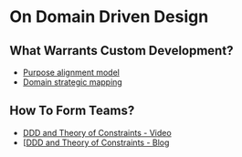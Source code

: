 # On Domain Driven Design

## What Warrants Custom Development?
- [Purpose alignment model](https://www.alaska.edu/files/pathways/WhitePaperonPurposeBasedAlignmentModel.pdf)
- [Domain strategic mapping](https://vimeo.com/189984496)

## How To Form Teams?
- [DDD and Theory of Constraints - Video](http://www.ustream.tv/recorded/102893159)
- [[DDD and Theory of Constraints - Blog](http://ntcoding.co.uk/blog/2017/01/finding-service-boundaries-one-rule)

